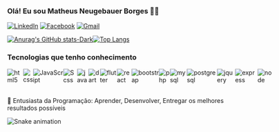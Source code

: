 ### Olá! Eu sou Matheus Neugebauer Borges 👋🏻



[![LinkedIn](https://img.shields.io/badge/LinkedIn-0077B5?style=for-the-badge&logo=linkedin&logoColor=white)](https://www.linkedin.com/in/matheus-neugebauer-borges-0940a6227)
[![Facebook](https://img.shields.io/badge/Facebook-1877F2?style=for-the-badge&logo=facebook&logoColor=white)](https://www.facebook.com.br/profile.php?id=100004132816005)
[![Gmail](https://img.shields.io/badge/Gmail-D14836?style=for-the-badge&logo=gmail&logoColor=white)](mailto:matheusnborgesdev@gmail.com)


[![Anurag's GitHub stats-Dark](https://github-readme-stats.vercel.app/api?username=MathewsBorges&rank_icon=github&ring_color=00bcce&icon_color=00bcce&count_private=true&show_icons=true&theme=dark#gh-dark-mode-only&PAT_1=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)](https://github.com/anuraghazra/github-readme-stats#gh-dark-mode-only)[![Top Langs](https://github-readme-stats-sigma-five.vercel.app/api/top-langs/?username=MathewsBorges&layout=compact&theme=dark#gh-dark-mode-only&langs_count=10&card_width=350)](https://github.com/anuraghazra/github-readme-stats)



### Tecnologias que tenho conhecimento
<div style="display: flex">
<img align="center" alt="html5" src="https://img.shields.io/badge/HTML5-E34F26?style=for-the-badge&logo=html5&logoColor=white" />
<img align="center" alt="css" src="https://img.shields.io/badge/CSS3-1572B6?style=for-the-badge&logo=css3&logoColor=white" />
<img align="center" alt="JavaScript" src="https://img.shields.io/badge/JavaScript-323330?style=for-the-badge&logo=javascript&logoColor=F7DF1E" />
<img align="center" alt="Scss" src="https://img.shields.io/badge/Sass-CC6699?style=for-the-badge&logo=sass&logoColor=white" />
<img align="center" alt="java" src="https://img.shields.io/badge/Java-ED8B00?style=for-the-badge&logo=openjdk&logoColor=white" />
<img align="center" alt="dart" src="https://img.shields.io/badge/Dart-0175C2?style=for-the-badge&logo=dart&logoColor=white" />
<img align="center" alt="flutter" src="https://img.shields.io/badge/Flutter-02569B?style=for-the-badge&logo=flutter&logoColor=white" />
<img align="center" alt="react" src="https://img.shields.io/badge/React-20232A?style=for-the-badge&logo=react&logoColor=61DAFB" />
<img align="center" alt="bootstrap" src="https://img.shields.io/badge/Bootstrap-563D7C?style=for-the-badge&logo=bootstrap&logoColor=whit" />
<img align="center" alt="php" src="https://img.shields.io/badge/PHP-777BB4?style=for-the-badge&logo=php&logoColor=white" />
<img align="center" alt="mysql" src="https://img.shields.io/badge/MySQL-00000F?style=for-the-badge&logo=mysql&logoColor=white" />
<img align="center" alt="postgresql" src="https://img.shields.io/badge/PostgreSQL-316192?style=for-the-badge&logo=postgresql&logoColor=white" />
<img align="center" alt="jquery" src="https://img.shields.io/badge/jQuery-0769AD?style=for-the-badge&logo=jquery&logoColor=white" />
<img align="center" alt="express" src="https://img.shields.io/badge/Express.js-404D59?style=for-the-badge"/>
<img align="center" alt="node" src="https://img.shields.io/badge/Node.js-43853D?style=for-the-badge&logo=node.js&logoColor=white"/>
  


</div><br/>


🚀 Entusiasta da Programação: Aprender, Desenvolver, Entregar os melhores resultados possíveis 

![Snake animation](https://github.com/MathewsBorges/MathewsBorges/blob/output/github-contribution-grid-snake.svg)

